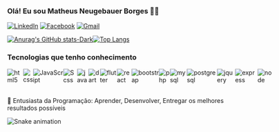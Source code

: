 ### Olá! Eu sou Matheus Neugebauer Borges 👋🏻



[![LinkedIn](https://img.shields.io/badge/LinkedIn-0077B5?style=for-the-badge&logo=linkedin&logoColor=white)](https://www.linkedin.com/in/matheus-neugebauer-borges-0940a6227)
[![Facebook](https://img.shields.io/badge/Facebook-1877F2?style=for-the-badge&logo=facebook&logoColor=white)](https://www.facebook.com.br/profile.php?id=100004132816005)
[![Gmail](https://img.shields.io/badge/Gmail-D14836?style=for-the-badge&logo=gmail&logoColor=white)](mailto:matheusnborgesdev@gmail.com)


[![Anurag's GitHub stats-Dark](https://github-readme-stats.vercel.app/api?username=MathewsBorges&rank_icon=github&ring_color=00bcce&icon_color=00bcce&count_private=true&show_icons=true&theme=dark#gh-dark-mode-only&PAT_1=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)](https://github.com/anuraghazra/github-readme-stats#gh-dark-mode-only)[![Top Langs](https://github-readme-stats-sigma-five.vercel.app/api/top-langs/?username=MathewsBorges&layout=compact&theme=dark#gh-dark-mode-only&langs_count=10&card_width=350)](https://github.com/anuraghazra/github-readme-stats)



### Tecnologias que tenho conhecimento
<div style="display: flex">
<img align="center" alt="html5" src="https://img.shields.io/badge/HTML5-E34F26?style=for-the-badge&logo=html5&logoColor=white" />
<img align="center" alt="css" src="https://img.shields.io/badge/CSS3-1572B6?style=for-the-badge&logo=css3&logoColor=white" />
<img align="center" alt="JavaScript" src="https://img.shields.io/badge/JavaScript-323330?style=for-the-badge&logo=javascript&logoColor=F7DF1E" />
<img align="center" alt="Scss" src="https://img.shields.io/badge/Sass-CC6699?style=for-the-badge&logo=sass&logoColor=white" />
<img align="center" alt="java" src="https://img.shields.io/badge/Java-ED8B00?style=for-the-badge&logo=openjdk&logoColor=white" />
<img align="center" alt="dart" src="https://img.shields.io/badge/Dart-0175C2?style=for-the-badge&logo=dart&logoColor=white" />
<img align="center" alt="flutter" src="https://img.shields.io/badge/Flutter-02569B?style=for-the-badge&logo=flutter&logoColor=white" />
<img align="center" alt="react" src="https://img.shields.io/badge/React-20232A?style=for-the-badge&logo=react&logoColor=61DAFB" />
<img align="center" alt="bootstrap" src="https://img.shields.io/badge/Bootstrap-563D7C?style=for-the-badge&logo=bootstrap&logoColor=whit" />
<img align="center" alt="php" src="https://img.shields.io/badge/PHP-777BB4?style=for-the-badge&logo=php&logoColor=white" />
<img align="center" alt="mysql" src="https://img.shields.io/badge/MySQL-00000F?style=for-the-badge&logo=mysql&logoColor=white" />
<img align="center" alt="postgresql" src="https://img.shields.io/badge/PostgreSQL-316192?style=for-the-badge&logo=postgresql&logoColor=white" />
<img align="center" alt="jquery" src="https://img.shields.io/badge/jQuery-0769AD?style=for-the-badge&logo=jquery&logoColor=white" />
<img align="center" alt="express" src="https://img.shields.io/badge/Express.js-404D59?style=for-the-badge"/>
<img align="center" alt="node" src="https://img.shields.io/badge/Node.js-43853D?style=for-the-badge&logo=node.js&logoColor=white"/>
  


</div><br/>


🚀 Entusiasta da Programação: Aprender, Desenvolver, Entregar os melhores resultados possíveis 

![Snake animation](https://github.com/MathewsBorges/MathewsBorges/blob/output/github-contribution-grid-snake.svg)

